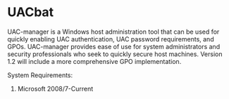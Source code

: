 # UACbat

UAC-manager is a Windows host administration tool that can be used for quickly enabling UAC authentication, UAC password requirements, and GPOs. UAC-manager provides ease of use for system administrators and security professionals who seek to quickly secure host machines. Version 1.2 will include a more comprehensive GPO implementation.

System Requirements:

1. Microsoft 2008/7-Current
